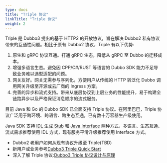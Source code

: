 ```yaml
---
type: docs
title: "Triple 协议"
linkTitle: "Triple 协议"
weight: 2
---
```


Triple 是 Dubbo3 提出的基于 HTTP2 的开放协议，旨在解决 Dubbo2 私有协议带来的互通性问题。相比于原有 Dubbo2 协议，Triple 有以下优势:

1. 原生和 gRPC 协议互通。打通 gRPC 生态，降低从 gRPC 至 Dubbo 的迁移成本。
2. 增强多语言生态。避免因 CPP/C#/RUST 等语言的 Dubbo SDK 能力不足导致业务难以选型适配的问题。
3. 网关友好。网关无需参与序列化，方便用户从传统的 HTTP 转泛化 Dubbo 调用网关升级至开源或云厂商的 Ingress 方案。
4. 完善的异步和流式支持。带来从底层协议到上层业务的性能提升，易于构建全链路异步以及严格保证消息顺序的流式服务。

目前 Java 和 Go 的 Dubbo SDK 已全面支持 Triple 协议。在阿里巴巴，Triple 协议广泛用于跨环境、跨语言、跨生态互通，已有数十万容器生产级使用。

Java SDK 支持 [IDL 生成 Stub](../../../docs3-v2/java-sdk/quick-start/idl)
和 [Java Interface](../../../docs3-v2/java-sdk/quick-start/idl) 两种方式，多语言、生态互通、流式需求推荐使用 IDL 方式，现有服务平滑升级推荐使用
Interface 方式。

- Dubbo2 老用户如何从现有协议升级至 Triple(TBD)
- 新用户或业务参考[Dubbo3 Triple Quick Start](../../../docs3-v2/java-sdk/quick-start/idl/)
- 深入了解 Triple 协议:[Dubbo3 Triple 协议设计与原理](https://github.com/apache/dubbo-awesome/blob/master/proposals/D0-triple.md)
